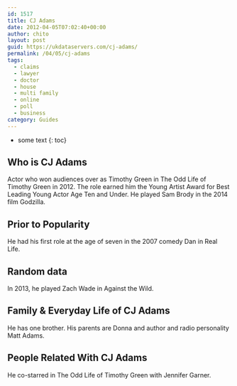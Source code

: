 ```yaml
---
id: 1517
title: CJ Adams
date: 2012-04-05T07:02:40+00:00
author: chito
layout: post
guid: https://ukdataservers.com/cj-adams/
permalink: /04/05/cj-adams
tags:
  - claims
  - lawyer
  - doctor
  - house
  - multi family
  - online
  - poll
  - business
category: Guides
---
```


* some text
{: toc}


## Who is  CJ Adams
                  
                  
                  
Actor who won audiences over as Timothy Green in The Odd Life of Timothy Green in 2012. The role earned him the Young Artist Award for Best Leading Young Actor Age Ten and Under. He played Sam Brody in the 2014 film Godzilla.
                  
                
                
                
## Prior to Popularity 
                  
                  
                  
He had his first role at the age of seven in the 2007 comedy Dan in Real Life.
                  
                
                
                
## Random data 
                  
                  
                  
In 2013, he played Zach Wade in Against the Wild.
                  
                
                
                
## Family & Everyday Life of CJ Adams
                  
                  
                  
He has one brother. His parents are Donna and author and radio personality Matt Adams.
                  
                
                
                
## People Related With  CJ Adams
                  
                  
                  
He co-starred in The Odd Life of Timothy Green with Jennifer Garner.
                  
                
              
            
          
          
          
    
    
  
